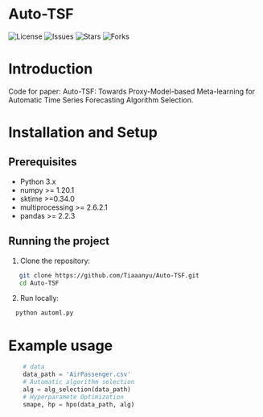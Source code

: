 # Auto-TSF
![License](https://img.shields.io/badge/license-MIT-yellow)
![Issues](https://img.shields.io/github/issues/Tiaaanyu/Auto-TSF)
![Stars](https://img.shields.io/github/stars/Tiaaanyu/Auto-TSF)
![Forks](https://img.shields.io/github/forks/Tiaaanyu/Auto-TSF)
# Introduction
Code for paper: Auto-TSF: Towards Proxy-Model-based Meta-learning for Automatic Time Series Forecasting Algorithm Selection.
# Installation and Setup
## Prerequisites
- Python 3.x
- numpy >= 1.20.1
- sktime >=0.34.0
- multiprocessing >= 2.6.2.1
- pandas >= 2.2.3
## Running the project
1. Clone the repository:
```bash
   git clone https://github.com/Tiaaanyu/Auto-TSF.git
   cd Auto-TSF
```
2. Run locally:
```bash
  python automl.py
```
# Example usage
```python
    # data
    data_path = 'AirPassenger.csv'
    # Automatic algorithm selection
    alg = alg_selection(data_path)
    # Hyperparamete Optimization
    smape, hp = hpo(data_path, alg)
```
